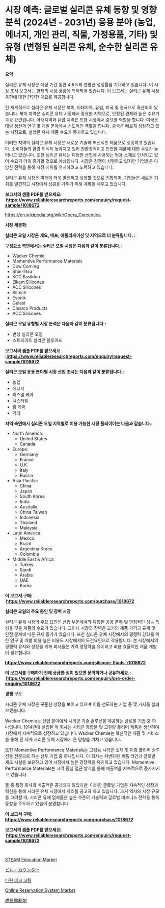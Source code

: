 <p><h1>시장 예측: 글로벌 실리콘 유체 동향 및 영향 분석 (2024년 - 2031년) 응용 분야 (농업, 에너지, 개인 관리, 직물, 가정용품, 기타) 및 유형 (변형된 실리콘 유체, 순수한 실리콘 유체)</h1></p><p><strong>요약</strong></p>
<p><p>실리콘 유체 시장은 예상 기간 동안 4.9%의 연평균 성장률을 기대하고 있습니다. 이 시장 조사 보고서는 현재의 시장 상황에 특화되어 있습니다. 이 보고서는 실리콘 유체 시장 동향에 대한 간단한 개요를 제공합니다. </p><p>전 세계적으로 실리콘 유체 시장은 북미, 아태지역, 유럽, 미국 및 중국으로 확산되어 있습니다. 북미 지역은 실리콘 유체 시장에서 중요한 지역으로, 안정된 경제와 높은 수요가 주요 요인입니다. 아태지역과 유럽 지역은 또한 시장에서 중요한 역할을 합니다. 미국은 대량 생산과 연구 및 개발 분야에서 선도적인 역할을 합니다. 중국은 빠르게 성장하고 있는 시장으로, 실리콘 유체 제품 수요가 증가하고 있습니다. </p><p>이러한 지역의 실리콘 유체 시장은 새로운 기술과 혁신적인 제품으로 성장하고 있습니다. 소비자들의 환경 의식이 높아지고 있어 친환경적이고 안전한 제품에 대한 수요가 늘어나고 있습니다. 또한 실리콘 유체는 다양한 산업에 사용되는 범용 소재로 인식되고 있어 수요가 더욱 증가할 것으로 예상됩니다. 시장은 경쟁이 치열하고 있지만 기업들은 다양한 전략을 통해 시장 지위를 유지하려고 노력하고 있습니다. </p><p>실리콘 유체 시장은 미래에 더욱 발전하고 성장할 것으로 전망되며, 기업들은 새로운 기회를 발견하고 시장에서 성공을 거두기 위해 계획을 세우고 있습니다.</p></p>
<p><strong>보고서의 샘플 PDF를 받으세요: &nbsp;<a href="https://www.reliableresearchreports.com/enquiry/request-sample/1018672">https://www.reliableresearchreports.com/enquiry/request-sample/1018672</a></strong></p>
<p><a href="https://en.wikipedia.org/wiki/Opera_Corcontica">https://en.wikipedia.org/wiki/Opera_Corcontica</a></p>
<p><strong>시장 세분화:</strong></p>
<p><strong> 실리콘 오일 시장은 개요, 배포, 애플리케이션 및 지역으로 더 분류됩니다. :</strong></p>
<p><strong>구성요소 측면에서는 실리콘 오일 시장은 다음과 같이 분류됩니다.:</strong></p>
<p><ul><li>Wacker Chemie</li><li>Momentive Performance Materials</li><li>Dow Corning</li><li>Shin-Etsu</li><li>KCC Basildon</li><li>Elkem Silicones</li><li>ACC Silicones</li><li>Siltech</li><li>Evonik</li><li>Gelest</li><li>Clearco Products</li><li>ACC Silicones</li></ul></p>
<p><strong> 실리콘 오일 유형별 시장 분석은 다음과 같이 분류됩니다.:</strong></p>
<p><ul><li>변성 실리콘 오일</li><li>스트레이트 실리콘 플루이드</li></ul></p>
<p><strong>보고서의 샘플 PDF를 받으세요 :<a href="https://www.reliableresearchreports.com/enquiry/request-sample/1018672">https://www.reliableresearchreports.com/enquiry/request-sample/1018672</a></strong></p>
<p><strong> 실리콘 오일 응용 분야별 시장 산업 조사는 다음과 같이 분류됩니다.:</strong></p>
<p><ul><li>농업</li><li>에너지</li><li>퍼스널 케어</li><li>텍스타일</li><li>홈 케어</li><li>기타</li></ul></p>
<p><strong>지역 측면에서 실리콘 오일 지역별로 이용 가능한 시장 플레이어는 다음과 같습니다.:</strong></p>
<p><ul>
    <li>
        North America:
        <ul>
            <li>United States</li>
            <li>Canada</li>
        </ul>
    </li>
    <li>
        Europe:
        <ul>
            <li>Germany</li>
            <li>France</li>
            <li>U.K.</li>
            <li>Italy</li>
            <li>Russia</li>
        </ul>
    </li>
    <li>
        Asia-Pacific:
        <ul>
            <li>China</li>
            <li>Japan</li>
            <li>South Korea</li>
            <li>India</li>
            <li>Australia</li>
            <li>China Taiwan</li>
            <li>Indonesia</li>
            <li>Thailand</li>
            <li>Malaysia</li>
        </ul>
    </li>
    <li>
        Latin America:
        <ul>
            <li>Mexico</li>
            <li>Brazil</li>
            <li>Argentina Korea</li>
            <li>Colombia</li>
        </ul>
    </li>
    <li>
        Middle East & Africa:
        <ul>
            <li>Turkey</li>
            <li>Saudi</li>
            <li>Arabia</li>
            <li>UAE</li>
            <li>Korea</li>
        </ul>
    </li>
    </ul></p>
<p><strong>이 보고서 구매: &nbsp;<a href="https://www.reliableresearchreports.com/purchase/1018672">https://www.reliableresearchreports.com/purchase/1018672</a></strong></p>
<p><strong>실리콘 오일의 주요 동인 및 장벽 시장</strong></p>
<p><p>실리콘 유체 시장의 주요 요인은 산업 부문에서의 다양한 응용 분야 및 안정적인 성능 특성을 갖춘 제품의 수요가 있습니다. 그러나 시장의 장벽은 고가의 제품 가격과 규제 및 안전 문제에 따른 규제 증가가 있습니다. 또한 실리콘 유체 시장에서의 경쟁력 강화를 위한 연구 및 개발 비용 높은 비용도 시장에서의 도전요인으로 작용합니다. 본 시장에서의 경쟁력 유지와 성장을 위해 회사들은 가격 경쟁력을 유지하고 비용 효율적인 제품 개발이 필요합니다.</p></p>
<p><strong><a href="https://www.reliableresearchreports.com/silicone-fluids-r1018672">https://www.reliableresearchreports.com/silicone-fluids-r1018672</a></strong></p>
<p><strong>이 보고서를 구매하기 전에 궁금한 점이 있으면 문의하거나 공유하세요.: &nbsp;<a href="https://www.reliableresearchreports.com/enquiry/pre-order-enquiry/1018672">https://www.reliableresearchreports.com/enquiry/pre-order-enquiry/1018672</a></strong></p>
<p><strong>경쟁 구도</strong></p>
<p><p>시리콘 유체 시장은 꾸준한 성장을 보이고 있으며 이를 선도하는 기업 중 몇 가지를 살펴보겠습니다.</p><p>Wacker Chemie는 산업 분야에서 시리콘 기술 솔루션을 제공하는 글로벌 기업 중 하나입니다. 1914년에 설립된 이 회사는 시리콘 화합물 및 고질량 폴리머 제품을 생산하여 시장에서 지속적으로 성장하고 있습니다. Wacker Chemie는 혁신적인 제품 및 서비스를 통해 전 세계 시리콘 유체 시장에서 큰 영향을 끼치고 있습니다.</p><p>또한 Momentive Performance Materials는 고성능 시리콘 소재 및 이종 폴리머 솔루션을 전문으로 하는 선두 기업 중 하나입니다. 이 회사는 차변화된 제품 라인과 글로벌 제조 시설을 보유하고 있어 시장에서 높은 경쟁력을 유지하고 있습니다. Momentive Performance Materials는 고객 중심 접근 방식을 통해 매출액을 지속적으로 증가시키고 있습니다.</p><p>둘 중 특정 회사의 매출액은 공개되지 않았지만, 이러한 글로벌 기업은 지속적인 성장과 혁신을 통해 시리콘 유체 시장에서 자리를 공고히 하고 있습니다. 과거 역사와 시장 규모를 고려할 때, 시리콘 유체 업체들은 높은 수준의 기술력과 글로벌 비즈니스 전략을 통해 동향을 주도하고 있음이 분명합니다.</p></p>
<p><strong>이 보고서 구매: &nbsp; <a href="https://www.reliableresearchreports.com/purchase/1018672">https://www.reliableresearchreports.com/purchase/1018672</a></strong></p>
<p><strong>보고서의 샘플 PDF를 받으세요: &nbsp;<a href="https://www.reliableresearchreports.com/enquiry/request-sample/1018672">https://www.reliableresearchreports.com/enquiry/request-sample/1018672</a></strong><strong></strong></p>
<p>&nbsp;</p>
<p><p><a href="https://github.com/dylanObrien626/Market-Research-Report-List-1/blob/main/steam-education-market.md">STEAM Education Market</a></p><p><a href="https://github.com/TerrellConn/Market-Research-Report-List-2/blob/main/539189845794.md">ビル・カウンター</a></p><p><a href="https://github.com/shampaakter36/Market-Research-Report-List-2/blob/main/264389158033.md">마린 데크 코팅</a></p><p><a href="https://github.com/MaryamSipes/Market-Research-Report-List-1/blob/main/online-reservation-system-market.md">Online Reservation System Market</a></p><p><a href="https://github.com/schmahlson/Market-Research-Report-List-3/blob/main/574028745793.md">成長抑制剤</a></p></p>